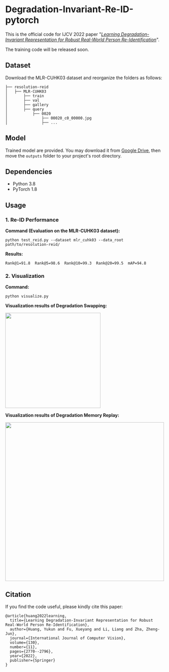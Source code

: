 # Degradation-Invariant-Re-ID-pytorch
This is the official code for IJCV 2022 paper "[*Learning Degradation-Invariant Representation for Robust Real-World Person Re-Identification*](https://link.springer.com/article/10.1007/s11263-022-01666-w)".

The training code will be released soon.

## Dataset
Download the MLR-CUHK03 dataset and reorganize the folders as follows:<br>
```
├── resolution-reid
│   ├── MLR-CUHK03
│       ├── train
│       ├── val
│       ├── gallery
│       ├── query
│           ├── 0020
│               ├── 00020_c0_00000.jpg
│               ├── ...
```

## Model
Trained model are provided. You may download it from [Google Drive](https://drive.google.com/drive/folders/1anHkFyEJaQWRsbkmVFjZX9y71zzb7rCs?usp=sharing), then move the `outputs` folder to your project's root directory.

## Dependencies
* Python 3.8
* PyTorch 1.8

## Usage
### 1. Re-ID Performance
**Command (Evaluation on the MLR-CUHK03 dataset):**

```
python test_reid.py --dataset mlr_cuhk03 --data_root path/to/resolution-reid/
```

**Results:**

`Rank@1=91.8  Rank@5=98.6  Rank@10=99.3  Rank@20=99.5  mAP=94.8`

### 2. Visualization
**Command:**
```
python visualize.py
```

**Visualization results of Degradation Swapping:**

<img src="https://github.com/hyk1996/Degradation-Invariant-Re-ID-pytorch/blob/main/demo/viz_swap.jpg" width="300px">

**Visualization results of Degradation Memory Replay:**

<img src="https://github.com/hyk1996/Degradation-Invariant-Re-ID-pytorch/blob/main/demo/viz_replay.jpg" width="500px">

## Citation
If you find the code useful, please kindly cite this paper:
```
@article{huang2022learning,
  title={Learning Degradation-Invariant Representation for Robust Real-World Person Re-Identification},
  author={Huang, Yukun and Fu, Xueyang and Li, Liang and Zha, Zheng-Jun},
  journal={International Journal of Computer Vision},
  volume={130},
  number={11},
  pages={2770--2796},
  year={2022},
  publisher={Springer}
}
```
